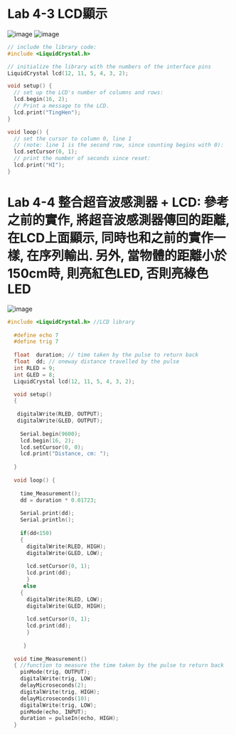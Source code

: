 # Lab 4-3 LCD顯示
![image](https://user-images.githubusercontent.com/89329219/137610117-709bcde8-ce74-4f95-8ae9-6ee5ef8a9258.png)
![image](https://user-images.githubusercontent.com/89329219/137610151-33b0a151-474c-492a-9f84-1e08db672795.png)

````C
// include the library code:
#include <LiquidCrystal.h>

// initialize the library with the numbers of the interface pins
LiquidCrystal lcd(12, 11, 5, 4, 3, 2);

void setup() {
  // set up the LCD's number of columns and rows:
  lcd.begin(16, 2);
  // Print a message to the LCD.
  lcd.print("TingHen");
}

void loop() {
  // set the cursor to column 0, line 1
  // (note: line 1 is the second row, since counting begins with 0):
  lcd.setCursor(0, 1);
  // print the number of seconds since reset:
  lcd.print("HI");
}

````
# Lab 4-4 整合超音波感測器 + LCD: 參考之前的實作, 將超音波感測器傳回的距離, 在LCD上面顯示, 同時也和之前的實作一樣, 在序列輸出. 另外, 當物體的距離小於150cm時, 則亮紅色LED, 否則亮綠色LED
![image](https://user-images.githubusercontent.com/89329219/138578680-0485b553-03d8-44f9-811c-47dd2c9698c7.png)

````C
#include <LiquidCrystal.h> //LCD library
  
  #define echo 7
  #define trig 7
  
  float  duration; // time taken by the pulse to return back
  float  dd; // oneway distance travelled by the pulse
  int RLED = 9;
  int GLED = 8;
  LiquidCrystal lcd(12, 11, 5, 4, 3, 2); 

  void setup() 
  {
  
   digitalWrite(RLED, OUTPUT);
   digitalWrite(GLED, OUTPUT);
    
    Serial.begin(9600);
    lcd.begin(16, 2);
    lcd.setCursor(0, 0);
    lcd.print("Distance, cm: ");
  
  }
  
  void loop() { 
 
	time_Measurement();
    dd = duration * 0.01723;   
     
    Serial.print(dd);
    Serial.println();
    
    if(dd<150)
    {
      digitalWrite(RLED, HIGH);
      digitalWrite(GLED, LOW); 
      
      lcd.setCursor(0, 1);
      lcd.print(dd);
      }
     else
    {
      digitalWrite(RLED, LOW);
      digitalWrite(GLED, HIGH);
      
      lcd.setCursor(0, 1);
      lcd.print(dd);
      }
    
     }
  
  void time_Measurement()
  { //function to measure the time taken by the pulse to return back
    pinMode(trig, OUTPUT);
    digitalWrite(trig, LOW);
    delayMicroseconds(2);  
    digitalWrite(trig, HIGH);
    delayMicroseconds(10);
    digitalWrite(trig, LOW);
    pinMode(echo, INPUT);  
    duration = pulseIn(echo, HIGH);
  }
  ````
